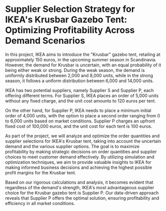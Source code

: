 # Supplier Selection Strategy for IKEA's Krusbar Gazebo Tent: Optimizing Profitability Across Demand Scenarios

In this project, IKEA aims to introduce the "Krusbar" gazebo tent, retailing at approximately 150 euros, in the upcoming summer season in Scandinavia. However, the demand for Krusbar is uncertain, with an equal probability of it being either weak or strong. During the weak season, the demand is uniformly distributed between 2,000 and 8,000 units, while in the strong season, it follows a uniform distribution between 6,000 and 14,000 units.

IKEA has two potential suppliers, namely Supplier S and Supplier P, each offering different terms. For Supplier S, IKEA places an order of 5,000 units without any fixed charge, and the unit cost amounts to 120 euros per tent.

On the other hand, for Supplier P, IKEA needs to place a minimum initial order of 4,000 units, with the option to place a second order ranging from 0 to 6,000 units based on market conditions. Supplier P charges an upfront fixed cost of 100,000 euros, and the unit cost for each tent is 100 euros.

As part of the project, we will analyze and optimize the order quantities and supplier selections for IKEA's Krusbar tent, taking into account the uncertain demand and the various supplier options. The goal is to maximize profitability by making strategic decisions on order quantities and supplier choices to meet customer demand effectively. By utilizing simulation and optimization techniques, we aim to provide valuable insights to IKEA for making informed business decisions and achieving the highest possible profit margins for the Krusbar tent.



Based on our rigorous calculations and analysis, it becomes evident that regardless of the demand's strength, IKEA's most advantageous supplier choice for the Krusbar gazebo tent is Supplier P. Our data-driven approach reveals that Supplier P offers the optimal solution, ensuring profitability and efficiency in all market conditions.
